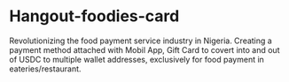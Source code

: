 # Hangout-foodies-card
Revolutionizing the food payment service industry in Nigeria. Creating a payment method attached with Mobil App, Gift Card to covert into and out of USDC to multiple wallet addresses, exclusively for food payment in eateries/restaurant. 
